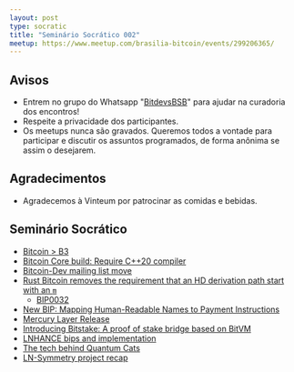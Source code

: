 ```yaml
---
layout: post
type: socratic
title: "Seminário Socrático 002"
meetup: https://www.meetup.com/brasilia-bitcoin/events/299206365/
---
```


## Avisos

- Entrem no grupo do Whatsapp "[BitdevsBSB](https://chat.whatsapp.com/FtzUFC6RCQf3gfALdfMH3P)" para ajudar na curadoria dos encontros!
- Respeite a privacidade dos participantes.
- Os meetups nunca são gravados. Queremos todos a vontade para participar e discutir os assuntos programados, de forma anônima se assim o desejarem.

## Agradecimentos

- Agradecemos à Vinteum por patrocinar as comidas e bebidas.

## Seminário Socrático

* [Bitcoin > B3](https://twitter.com/satbitsat/status/1757747337718337836)
* [Bitcoin Core build: Require C++20 compiler](https://github.com/bitcoin/bitcoin/pull/28349)
* [Bitcoin-Dev mailing list move](https://lists.linuxfoundation.org/pipermail/bitcoin-dev/2024-February/022327.html)
* [Rust Bitcoin removes the requirement that an HD derivation path start with an `m`](https://github.com/rust-bitcoin/rust-bitcoin/pull/2451)
    * [BIP0032](https://github.com/bitcoin/bips/blob/master/bip-0032.mediawiki/)
* [New BIP: Mapping Human-Readable Names to Payment Instructions](https://groups.google.com/g/bitcoindev/c/uATaflkYglQ)
* [Mercury Layer Release](https://mercurylayer.com/)
* [Introducing Bitstake: A proof of stake bridge based on BitVM](https://lightco.in/2024/02/13/bitstake/)
* [LNHANCE bips and implementation](https://delvingbitcoin.org/t/lnhance-bips-and-implementation/376/1)
* [The tech behind Quantum Cats](https://twitter.com/rot13maxi/status/1745983083608789345)
* [LN-Symmetry project recap](https://delvingbitcoin.org/t/ln-symmetry-project-recap/359)
